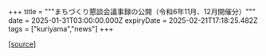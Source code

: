 +++
title = """まちづくり懇談会議事録の公開（令和6年11月、12月開催分）"""
date = 2025-01-31T03:00:00.000Z
expiryDate = 2025-02-21T17:18:25.482Z
tags = ["kuriyama","news"]
+++


[[source]](https://www.town.kuriyama.hokkaido.jp/site/matikon/30108.html)
